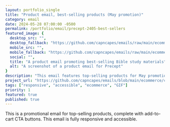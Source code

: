 ```yaml
---
layout: portfolio_single
title: "Product email, best-selling products (May promotion)"
category: email
date: 2024-05-28 07:00:00 -0500
permalink: /portfolio/email/precept-2405-best-sellers
featured_image: {
  desktop_src: "",
  desktop_fallback: "https://github.com/capncapes/emails/raw/main/ecommerce/catalog/assets/precept_product_2024_best-sellers_05-may_600.gif",
  mobile_src: "",
  mobile_fallback: "https://github.com/capncapes/emails/raw/main/ecommerce/catalog/assets/precept_product_2024_best-sellers_05-may_340.gif",
  social: "",
  title: "A product email promoting best-selling Bible study materials",
  alt: "A screenshot of a product email for Precept"
}
description: "This email features top-selling products for May promotion."
project_url: "https://github.com/capncapes/emails/blob/main/ecommerce/catalog/precept_product_2024_best-sellers_05-may.html"
tags: ["responsive", "accessible", "ecommerce", "GIF"]
priority: 1
featured: true
published: true
---
```


This is a promotional email for top-selling products, complete with add-to-cart CTA buttons. This email is fully responsive and accessible.